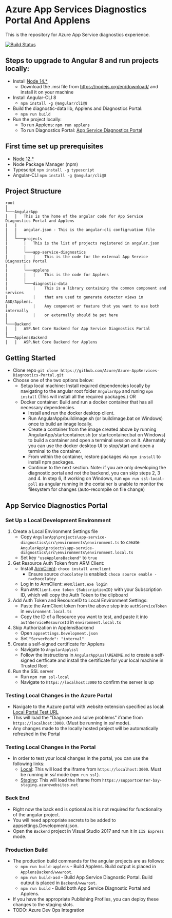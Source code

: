 # Azure App Services Diagnostics Portal And Applens

This is the repository for Azure App Service diagnostics experience.

[![Build Status](https://dev.azure.com/app-service-diagnostics-portal/app-service-diagnostics-portal/_apis/build/status/Angular%20PR%20Build?branchName=master)](https://dev.azure.com/app-service-diagnostics-portal/app-service-diagnostics-portal/_build/latest?definitionId=1&branchName=master)

## Steps to upgrade to Angular 8 and run projects locally:

- Install [Node 14.*](https://nodejs.org/en/download/)
   - Download the .msi file from https://nodejs.org/en/download/ and install it on your machine
- Install Angular-CLI 8
   - `npm install -g @angular/cli@8`
- Build the diagnostic-data lib, Applens and Diagnostics Portal:
  - `npm run build`
- Run the project locally:
   - To run Applens: `npm run applens`
   - To run Diagnostics Portal: <a class="anchor" aria-hidden="true" href="#app-service-diagnostics-portal">App Service Diagnostics Portal</a>
  
## First time set up prerequisites
- [Node 12.*](https://nodejs.org/en/download/)
- Node Package Manager (npm)
- Typescript
  `npm install -g typescript`
- Angular-CLI
  `npm install -g @angular/cli@8`

## Project Structure

```
root
│
└───AngularApp
│   │   This is the home of the angular code for App Service Diagnostics Portal and Applens
|   |
|   |   angular.json - This is the angular-cli configruation file
│   │
│   └───projects
|       |   This is the list of projects registered in angular.json
|       |
│       └───app-service-diagnostics
|       |   |    This is the code for the external App Service Diagnostics Portal
|       |
|       └───applens
|       |   |    This is the code for Applens
|       |
|       └───diagnostic-data
|           |    This is a library containing the common component and services
|           |    that are used to generate detector views in ASD/Applens.
|           |    Any component or feature that you want to use both internally
|           |    or externally should be put here
│
└───Backend
│   │   ASP.Net Core Backend for App Service Diagnostics Portal
|
└───ApplensBackend
│   │   ASP.Net Core Backend for Applens
```

## Getting Started

- Clone repo `git clone https://github.com/Azure/Azure-AppServices-Diagnostics-Portal.git`
- Choose one of the two options below:
  - Setup local machine: Install required dependencies locally by navigating to the angular root folder `AngularApp` and runing `npm install` (This will install all the required packages.) OR
  - Docker container: Build and run a docker container that has all necessary dependencies. 
    - Install and run the docker desktop client.
    - Run AngularApp/buildimage.sh (or buildimage.bat on Windows) once to build an image locally.
    - Create a container from the image created above by running AngularApp/startcontainer.sh (or startcontainer.bat on Windows) to build a container and open a terminal session on it.  Alternately you can use the docker desktop UI to stop/start and open a terminal to the container.
    - From within the container, restore packages via `npm install` to install npm packages.
    - Continue to the next section.  Note: if you are only developing the diagnostic portal and not the backend, you can skip steps 2, 3 and 4.  In step 6, if working on Windows, run `npm run ssl-local-poll` as angular running in the container is unable to monitor the filesystem for changes (auto-recompile on file change)

## App Service Diagnostics Portal

### Set Up a Local Development Environment

1. Create a Local Environment Settings file
   - Copy `AngularApp\projects\app-service-diagnostics\src\environments\environment.ts` to create `AngularApp\projects\app-service-diagnostics\src\environments\environment.local.ts`
   - Set key `"useApplensBackend"` to `true`
2. Get Resource Auth Token from ARM Client:
   - Install <a href="https://github.com/projectkudu/ARMClient">ArmClient</a>: `choco install armclient`
     - Ensure source `chocolatey` is enabled: `choco source enable -n=chocolatey`
   - Log in to ArmClient: `ARMClient.exe login`
   - Run `ARMClient.exe token {SubscriptionID}` with your Subscription ID, which will copy the Auth Token to the clipboard
3. Add Auth Token and ResourceID to Local Environment Settings:
   - Paste the ArmClient token from the above step into `authServiceToken` in `environment.local.ts`
   - Copy the ID of a Resource you want to test, and paste it into `authServiceResourceId` in `environment.local.ts`
4. Skip Authorization in ApplensBackend
   - Open `appsettings.Development.json`
   - Set `"ServerMode": "internal"`
5. Create a self-signed certificate for Applens
   - Navigate to `AngularApp\ssl`
   - Follow the instructions in `AngularApp\ssl\README.md` to create a self-signed certficate and install the certificate for your local machine in Trusted Root
6. Run the SSL server
   - Run `npm run ssl-local`
   - Navigate to `https://localhost:3000` to confirm the server is up


### Testing Local Changes in the Azure Portal
  - Navigate to the Auzure portal with website extension specified as local: [Local Portal Test URL](https://ms.portal.azure.com/?websitesextension_ext=asd.env%3Dlocal)
   - This will load the "Diagnose and solve problems" iframe from `https://localhost:3000`. (Must be running in *ssl* mode).
   - Any changes made to the locally hosted project will be automatically refreshed in the Portal

### Testing Local Changes in the Portal

- In order to test your local changes in the portal, you can use the following links:
  - [Local](https://ms.portal.azure.com/?websitesextension_ext=asd.env%3Dlocal): This will load the iframe from `https://localhost:3000`. Must be running in *ssl* mode (`npm run ssl`).
  - [Staging](https://ms.portal.azure.com/?websitesextension_ext=asd.env%3Dstaging): This will load the iframe from `https://supportcenter-bay-staging.azurewebsites.net`

### Back End

- Right now the back end is optional as it is not required for functionality of the angular project.
- You will need appropriate secrets to be added to appsettings.Development.json.
- Open the `Backend` project in Visual Studio 2017 and run it in `IIS Express` mode.

### Production Build

- The production build commands for the angular projects are as follows:
  - `npm run build-applens` - Build Applens. Build output is placed in `ApplensBackend/wwwroot`.
  - `npm run build-asd` - Build App Service Diagnostic Portal. Build output is placed in `Backend/wwwroot`.
  - `npm run build` - Build both App Service Diagnostic Portal and Applens.
- If you have the appropriate Publishing Profiles, you can deploy these changes to the staging slots.
- TODO: Azure Dev Ops Integration
